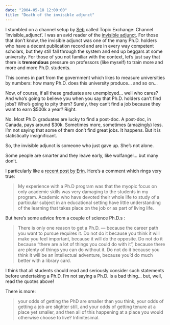 ```yaml
---
date: "2004-05-18 12:00:00"
title: "Death of the invisible adjunct"
---
```




I stumbled on a channel setup by [Seb](http://radio-weblogs.com/0110772/2004/03/31.html) called Topic Exchange: Channel &lsquo;invisible_adjunct&rsquo;. I was an avid reader of the [invisible adjunct](http://www.invisibleadjunct.com/). For those that don&rsquo;t know, the invisible adjunct was one of the many Ph.D. holders who have a decent publication record and are in every way competent scholars, but they still fall through the system and end up beggars at some university. For those of you not familiar with the context, let&rsquo;s just say that there is <b>tremendous</b> pressure on professors (like myself) to train more and more and more Ph.D. students.

This comes in part from the government which likes to measure universities by numbers: how many Ph.D. does this university produce&hellip; and so on&hellip;

Now, of course, if all these graduates are unemployed&hellip; well who cares? And who&rsquo;s going to believe you when you say that Ph.D. holders can&rsquo;t find jobs? Who&rsquo;s going to pity them? Surely, they can&rsquo;t find a job because they want to earn $500k a year? Right.

No. Most Ph.D. graduates are lucky to find a post-doc. A post-doc, in Canada, pays around $30k. Sometimes more, sometimes (amazingly) less. I&rsquo;m not saying that some of them don&rsquo;t find great jobs. It happens. But it is statistically insignificant.

So, the invisible adjunct is someone who just gave up. She&rsquo;s not alone.

Some people are smarter and they leave early, like wolfangel&hellip; but many don&rsquo;t.

I particularly like a [recent post by Erin](http://www.erinoconnor.org/archives/000935.html).
Here&rsquo;s a comment which rings very true:

> My experience with a Ph.D program was that the myopic focus on only academic skills was very damaging to the students in my program. Academic who have devoted their whole life to study of a particular subject in an educational setting have little understanding of the learning that takes place on the job or as part of living life.


But here&rsquo;s some advice from a couple of science Ph.D.s :

> There is only one reason to get a Ph.D. &#8212; because the career path you want to pursue requires it. Do not do it because you think it will make you feel important, because it will do the opposite. Do not do it because &ldquo;there are a lot of things you could do with it&rdquo;, because there are plenty of things you can do without it. Do not do it because you think it will be an intellectual adventure, because you&rsquo;d do much better with a library card.


I think that all students should read and seriously consider such statements before undertaking a Ph.D. I&rsquo;m not saying a Ph.D. is a bad thing&hellip; but, well, read the quotes above!

There is more:

>your odds of getting the PhD are smaller than you think, your odds of getting a job are slighter still, and your odds of getting tenure at a place yet smaller, and then all of this happening at a place you would otherwise choose to live? Infinitesimal.




